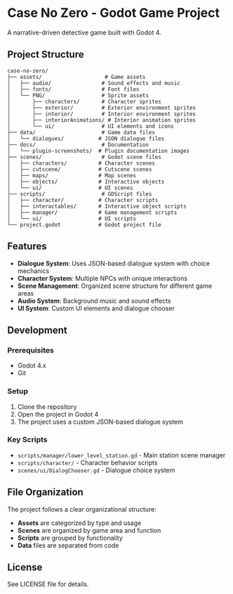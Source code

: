 # Case No Zero - Godot Game Project

A narrative-driven detective game built with Godot 4.

## Project Structure

```
case-no-zero/
├── assets/                    # Game assets
│   ├── audio/                # Sound effects and music
│   ├── fonts/                # Font files
│   └── PNG/                  # Sprite assets
│       ├── characters/       # Character sprites
│       ├── exterior/         # Exterior environment sprites
│       ├── interior/         # Interior environment sprites
│       ├── interiorAnimations/ # Interior animation sprites
│       └── ui/               # UI elements and icons
├── data/                     # Game data files
│   └── dialogues/           # JSON dialogue files
├── docs/                     # Documentation
│   └── plugin-screenshots/  # Plugin documentation images
├── scenes/                   # Godot scene files
│   ├── characters/          # Character scenes
│   ├── cutscene/            # Cutscene scenes
│   ├── maps/                # Map scenes
│   ├── objects/             # Interactive objects
│   └── ui/                  # UI scenes
├── scripts/                  # GDScript files
│   ├── character/           # Character scripts
│   ├── interactables/       # Interactive object scripts
│   ├── manager/             # Game management scripts
│   └── ui/                  # UI scripts
└── project.godot            # Godot project file
```

## Features

- **Dialogue System**: Uses JSON-based dialogue system with choice mechanics
- **Character System**: Multiple NPCs with unique interactions
- **Scene Management**: Organized scene structure for different game areas
- **Audio System**: Background music and sound effects
- **UI System**: Custom UI elements and dialogue chooser

## Development

### Prerequisites
- Godot 4.x
- Git

### Setup
1. Clone the repository
2. Open the project in Godot 4
3. The project uses a custom JSON-based dialogue system

### Key Scripts
- `scripts/manager/lower_level_station.gd` - Main station scene manager
- `scripts/character/` - Character behavior scripts
- `scenes/ui/DialogChooser.gd` - Dialogue choice system

## File Organization

The project follows a clear organizational structure:
- **Assets** are categorized by type and usage
- **Scenes** are organized by game area and function
- **Scripts** are grouped by functionality
- **Data** files are separated from code

## License

See LICENSE file for details.

